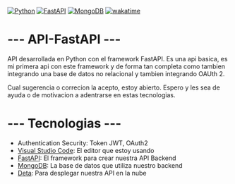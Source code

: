 [![Python](https://img.shields.io/badge/Python-3.10+-yellow?style=for-the-badge&logo=python&logoColor=white&labelColor=101010)](https://python.org)
[![FastAPI](https://img.shields.io/badge/FastAPI-0.88.0+-00a393?style=for-the-badge&logo=fastapi&logoColor=white&labelColor=101010)](https://fastapi.tiangolo.com)
[![MongoDB](https://img.shields.io/badge/MongoDB-6.0+-00684A?style=for-the-badge&logo=mongodb&logoColor=white&labelColor=101010)](https://www.mongodb.com)
[![wakatime](https://wakatime.com/badge/user/f68f6773-2c77-49c5-90d2-d3fb829ee671/project/c7053b7a-97d7-4dea-a2ef-f1123ed9aeac.svg)](https://wakatime.com/badge/user/f68f6773-2c77-49c5-90d2-d3fb829ee671/project/c7053b7a-97d7-4dea-a2ef-f1123ed9aeac)


# --- API-FastAPI --- 
API desarrollada en Python con el framework FastAPI. Es una api basica, es mi primera api con este framework y de forma tan completa como tambien integrando una base de datos no relacional y tambien integrando OAUth 2.

Cual sugerencia o correcion la acepto, estoy abierto.
Espero y les sea de ayuda o de motivacion a adentrarse en estas tecnologias. 

# --- Tecnologias ---

* Authentication Security: Token JWT, OAuth2
* [Visual Studio Code](https://code.visualstudio.com/): El editor que estoy usando
* [FastAPI](https://fastapi.tiangolo.com/es/): El framework para crear nuestra API Backend
* [MongoDB](https://www.mongodb.com/): La base de datos que utiliza nuestro backend
* [Deta](https://www.deta.sh/): Para desplegar nuestra API en la nube


